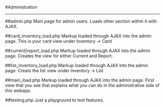 #Administration
***

##admin.php
Main page for admin users. 
Loads other section within it with AJAX.

##card_inventory_load.php
Markup loaded through AJAX into the admin page.
This is your card view under Inventory -> Card

##current|report_load.php
Markup loaded through AJAX into the admin page.
Creates the view for either Current and Report.

##list_inventory_load.php
Markup loaded through AJAX into the admin page.
Creats the list view under Inventory -> List

##main_load.php
Markup loaded through AJAX into the admin page.
First view that you see that explains what you can do 
in the administrative side of this webapp.

##testing.php
Just a playground to test features.